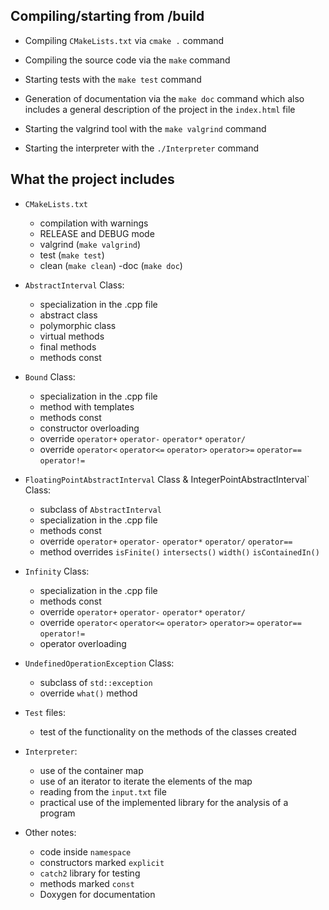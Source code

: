 ## Compiling/starting from /build ##

* Compiling `CMakeLists.txt` via `cmake .` command

* Compiling the source code via the `make` command

* Starting tests with the `make test` command

* Generation of documentation via the `make doc` command which also includes a general description of the project in the `index.html` file

* Starting the valgrind tool with the `make valgrind` command

* Starting the interpreter with the `./Interpreter` command



## What the project includes ##

* `CMakeLists.txt`
     - compilation with warnings
     - RELEASE and DEBUG mode
     - valgrind (`make valgrind`)
     - test (`make test`)
     - clean (`make clean`)
     -doc (`make doc`)

* `AbstractInterval` Class:
     - specialization in the .cpp file
     - abstract class
     - polymorphic class
     - virtual methods
     - final methods
     - methods const

* `Bound` Class:
     - specialization in the .cpp file
     - method with templates
     - methods const
     - constructor overloading
     - override `operator+` `operator-` `operator*` `operator/`
     - override `operator<` `operator<=` `operator>` `operator>=` `operator==` `operator!=`

* `FloatingPointAbstractInterval` Class & IntegerPointAbstractInterval` Class:
     - subclass of `AbstractInterval`
     - specialization in the .cpp file
     - methods const
     - override `operator+` `operator-` `operator*` `operator/` `operator==`
     - method overrides `isFinite()` `intersects()` `width()` `isContainedIn()`

* `Infinity` Class:
     - specialization in the .cpp file
     - methods const
     - override `operator+` `operator-` `operator*` `operator/`
     - override `operator<` `operator<=` `operator>` `operator>=` `operator==` `operator!=`
     - operator overloading

* `UndefinedOperationException` Class:
     - subclass of `std::exception`
     - override `what()` method

* `Test` files:
     - test of the functionality on the methods of the classes created

* `Interpreter`:
     - use of the container map
     - use of an iterator to iterate the elements of the map
     - reading from the `input.txt` file
     - practical use of the implemented library for the analysis of a program

* Other notes:
     - code inside `namespace`
     - constructors marked `explicit`
     - `catch2` library for testing
     - methods marked `const`
     - Doxygen for documentation
